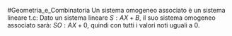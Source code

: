 #Geometria_e_Combinatoria 
Un sistema omogeneo associato è un sistema lineare t.c:
Dato un sistema lineare $S:AX+B$, il suo sistema omogeneo associato sarà:
$SO:AX+0$, quindi con tutti i valori noti uguali a 0.